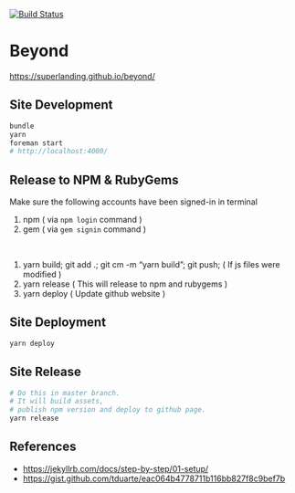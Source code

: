 [![Build Status](https://travis-ci.org/superlanding/beyond.svg?branch=master)](https://travis-ci.org/superlanding/beyond)
# Beyond
https://superlanding.github.io/beyond/

## Site Development

```bash
bundle
yarn
foreman start
# http://localhost:4000/
```

## Release to NPM & RubyGems
Make sure the following accounts have been signed-in in terminal
1. npm ( via `npm login` command )
2. gem ( via `gem signin` command )

<br>

1. yarn build; git add .; git cm -m “yarn build”; git push; ( If js files were modified )
2. yarn release ( This will release to npm and rubygems )
3. yarn deploy ( Update github website )

## Site Deployment

```bash
yarn deploy
```

## Site Release

```bash
# Do this in master branch.
# It will build assets,
# publish npm version and deploy to github page.
yarn release
```

## References
 - https://jekyllrb.com/docs/step-by-step/01-setup/
 - https://gist.github.com/tduarte/eac064b4778711b116bb827f8c9bef7b

